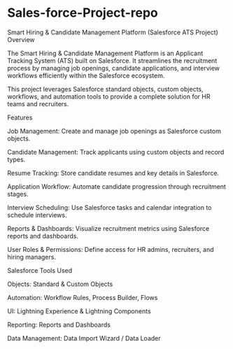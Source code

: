 # Sales-force-Project-repo
Smart Hiring & Candidate Management Platform (Salesforce ATS Project)
Overview

The Smart Hiring & Candidate Management Platform is an Applicant Tracking System (ATS) built on Salesforce. It streamlines the recruitment process by managing job openings, candidate applications, and interview workflows efficiently within the Salesforce ecosystem.

This project leverages Salesforce standard objects, custom objects, workflows, and automation tools to provide a complete solution for HR teams and recruiters.

Features

Job Management: Create and manage job openings as Salesforce custom objects.

Candidate Management: Track applicants using custom objects and record types.

Resume Tracking: Store candidate resumes and key details in Salesforce.

Application Workflow: Automate candidate progression through recruitment stages.

Interview Scheduling: Use Salesforce tasks and calendar integration to schedule interviews.

Reports & Dashboards: Visualize recruitment metrics using Salesforce reports and dashboards.

User Roles & Permissions: Define access for HR admins, recruiters, and hiring managers.

Salesforce Tools Used

Objects: Standard & Custom Objects

Automation: Workflow Rules, Process Builder, Flows

UI: Lightning Experience & Lightning Components

Reporting: Reports and Dashboards

Data Management: Data Import Wizard / Data Loader
